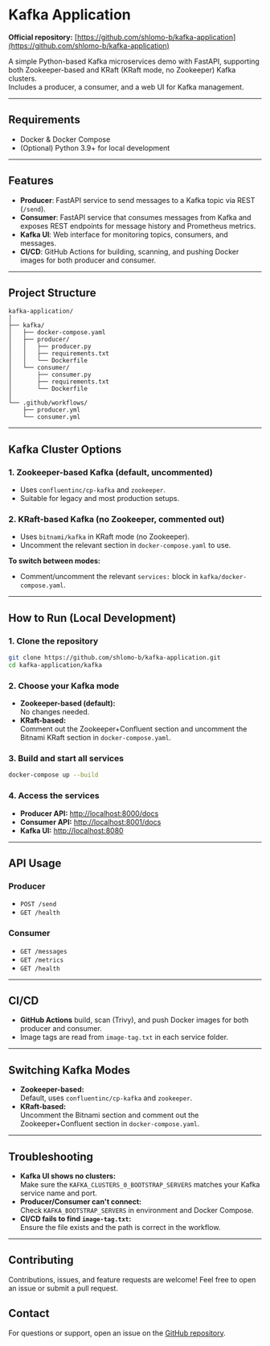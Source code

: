 # Kafka Application

**Official repository:** [https://github.com/shlomo-b/kafka-application](https://github.com/shlomo-b/kafka-application)

A simple Python-based Kafka microservices demo with FastAPI, supporting both Zookeeper-based and KRaft (KRaft mode, no Zookeeper) Kafka clusters.  
Includes a producer, a consumer, and a web UI for Kafka management.

---

## Requirements
- Docker & Docker Compose
- (Optional) Python 3.9+ for local development

---

## Features

- **Producer**: FastAPI service to send messages to a Kafka topic via REST (`/send`).
- **Consumer**: FastAPI service that consumes messages from Kafka and exposes REST endpoints for message history and Prometheus metrics.
- **Kafka UI**: Web interface for monitoring topics, consumers, and messages.
- **CI/CD**: GitHub Actions for building, scanning, and pushing Docker images for both producer and consumer.

---

## Project Structure

```
kafka-application/
│
├── kafka/
│   ├── docker-compose.yaml
│   ├── producer/
│   │   ├── producer.py
│   │   ├── requirements.txt
│   │   └── Dockerfile
│   └── consumer/
│       ├── consumer.py
│       ├── requirements.txt
│       └── Dockerfile
│
└── .github/workflows/
    ├── producer.yml
    └── consumer.yml
```

---

## Kafka Cluster Options

### 1. Zookeeper-based Kafka (default, uncommented)

- Uses `confluentinc/cp-kafka` and `zookeeper`.
- Suitable for legacy and most production setups.

### 2. KRaft-based Kafka (no Zookeeper, commented out)

- Uses `bitnami/kafka` in KRaft mode (no Zookeeper).
- Uncomment the relevant section in `docker-compose.yaml` to use.

**To switch between modes:**  
- Comment/uncomment the relevant `services:` block in `kafka/docker-compose.yaml`.

---

## How to Run (Local Development)

### 1. Clone the repository

```bash
git clone https://github.com/shlomo-b/kafka-application.git
cd kafka-application/kafka
```

### 2. Choose your Kafka mode

- **Zookeeper-based (default):**  
  No changes needed.
- **KRaft-based:**  
  Comment out the Zookeeper+Confluent section and uncomment the Bitnami KRaft section in `docker-compose.yaml`.

### 3. Build and start all services

```bash
docker-compose up --build
```

### 4. Access the services

- **Producer API:** [http://localhost:8000/docs](http://localhost:8000/docs)
- **Consumer API:** [http://localhost:8001/docs](http://localhost:8001/docs)
- **Kafka UI:** [http://localhost:8080](http://localhost:8080)

---

## API Usage

### Producer
- `POST /send`
- `GET /health`

### Consumer
- `GET /messages`
- `GET /metrics`
- `GET /health`

---

## CI/CD

- **GitHub Actions** build, scan (Trivy), and push Docker images for both producer and consumer.
- Image tags are read from `image-tag.txt` in each service folder.

---

## Switching Kafka Modes

- **Zookeeper-based:**  
  Default, uses `confluentinc/cp-kafka` and `zookeeper`.
- **KRaft-based:**  
  Uncomment the Bitnami section and comment out the Zookeeper+Confluent section in `docker-compose.yaml`.

---

## Troubleshooting

- **Kafka UI shows no clusters:**  
  Make sure the `KAFKA_CLUSTERS_0_BOOTSTRAP_SERVERS` matches your Kafka service name and port.
- **Producer/Consumer can't connect:**  
  Check `KAFKA_BOOTSTRAP_SERVERS` in environment and Docker Compose.
- **CI/CD fails to find `image-tag.txt`:**  
  Ensure the file exists and the path is correct in the workflow.

---

## Contributing

Contributions, issues, and feature requests are welcome! Feel free to open an issue or submit a pull request.

## Contact

For questions or support, open an issue on the [GitHub repository](https://github.com/shlomo-b/kafka-application).